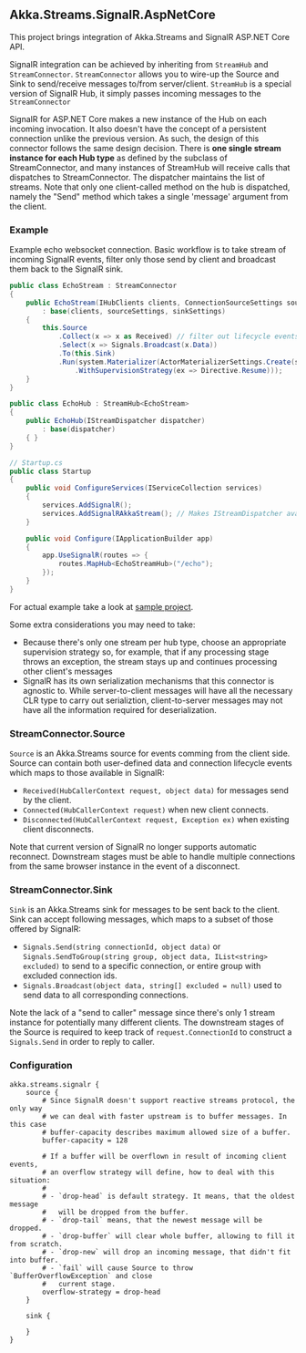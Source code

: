 ## Akka.Streams.SignalR.AspNetCore

This project brings integration of Akka.Streams and SignalR ASP.NET Core API.

SignalR integration can be achieved by inheriting from `StreamHub` and `StreamConnector`. 
`StreamConnector` allows you to wire-up the Source and Sink to send/receive messages to/from server/client.
`StreamHub` is a special version of SignalR Hub, it simply passes incoming messages to the `StreamConnector`

SignalR for ASP.NET Core makes a new instance of the Hub on each incoming invocation. It also doesn't have the 
concept of a persistent connection unlike the previous version. As such, the design of this connector follows 
the same design decision. There is **one single stream instance for each Hub type** as defined by the subclass of 
StreamConnector, and many instances of StreamHub will receive calls that dispatches to StreamConnector. The 
dispatcher maintains the list of streams. Note that only one client-called method on the hub is dispatched, 
namely the "Send" method which takes a single 'message' argument from the client.


### Example

Example echo websocket connection. Basic workflow is to take stream of incoming SignalR events, filter only those 
send by client and broadcast them back to the SignalR sink.

```csharp
public class EchoStream : StreamConnector
{
    public EchoStream(IHubClients clients, ConnectionSourceSettings sourceSettings = null, ConnectionSinkSettings sinkSettings = null) 
        : base(clients, sourceSettings, sinkSettings)
    {
        this.Source
            .Collect(x => x as Received) // filter out lifecycle events
            .Select(x => Signals.Broadcast(x.Data))
            .To(this.Sink)
            .Run(system.Materializer(ActorMaterializerSettings.Create(system)
                .WithSupervisionStrategy(ex => Directive.Resume)));
    }
}

public class EchoHub : StreamHub<EchoStream>
{
    public EchoHub(IStreamDispatcher dispatcher)
        : base(dispatcher)
    { }
}

// Startup.cs
public class Startup
{
    public void ConfigureServices(IServiceCollection services)
    {
        services.AddSignalR();
        services.AddSignalRAkkaStream(); // Makes IStreamDispatcher available
    }

    public void Configure(IApplicationBuilder app)
    {
        app.UseSignalR(routes => {
            routes.MapHub<EchoStreamHub>("/echo");
        });
    }
}
```
For actual example take a look at [sample project](./src/SignalRSample).

Some extra considerations you may need to take:

- Because there's only one stream per hub type, choose an appropriate supervision strategy so, for example, that if 
any processing stage throws an exception, the stream stays up and continues processing other client's messages
- SignalR has its own serialization mechanisms that this connector is agnostic to. While server-to-client messages 
will have all the necessary CLR type to carry out serializtion, client-to-server messages may not have all the 
information required for deserialization.

### StreamConnector.Source

`Source` is an Akka.Streams source for events comming from the client side. Source can contain both user-defined data and 
connection lifecycle events which maps to those available in SignalR:

- `Received(HubCallerContext request, object data)` for messages send by the client.
- `Connected(HubCallerContext request)` when new client connects.
- `Disconnected(HubCallerContext request, Exception ex)` when existing client disconnects.

Note that current version of SignalR no longer supports automatic reconnect. Downstream stages must be able to 
handle multiple connections from the same browser instance in the event of a disconnect.

### StreamConnector.Sink

`Sink` is an Akka.Streams sink for messages to be sent back to the client. Sink can accept following messages, which maps 
to a subset of those offered by SignalR:

- `Signals.Send(string connectionId, object data)` or `Signals.SendToGroup(string group, object data, IList<string> excluded)` 
to send to a specific connection, or entire group with excluded connection ids.
- `Signals.Broadcast(object data, string[] excluded = null)` used to send data to all corresponding connections.

Note the lack of a "send to caller" message since there's only 1 stream instance for potentially many different clients. The 
downstream stages of the Source is required to keep track of `request.ConnectionId` to construct a `Signals.Send` in order to 
reply to caller.

### Configuration

```hocon
akka.streams.signalr {
	source {
		# Since SignalR doesn't support reactive streams protocol, the only way 
		# we can deal with faster upstream is to buffer messages. In this case
		# buffer-capacity describes maximum allowed size of a buffer.
		buffer-capacity = 128

		# If a buffer will be overflown in result of incoming client events,
		# an overflow strategy will define, how to deal with this situation:
		#
		# - `drop-head` is default strategy. It means, that the oldest message
		#   will be dropped from the buffer.
		# - `drop-tail` means, that the newest message will be dropped.
		# - `drop-buffer` will clear whole buffer, allowing to fill it from scratch.
		# - `drop-new` will drop an incoming message, that didn't fit into buffer.
		# - `fail` will cause Source to throw `BufferOverflowException` and close 
		#	current stage.
		overflow-strategy = drop-head
	}

	sink {
	
	}
}
```